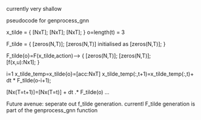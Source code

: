 currently very shallow

pseudocode for genprocess_gnn

x_tilde = { [NxT];
            [NxT];
            [NxT];  }
o=length(t) = 3

F_tilde =    {  [zeros(N,T)];
                [zeros(N,T)]
initialised as  [zeros(N,T)];  }

F_tilde{o}=F(x_tilde,action)-->
          { [zeros(N,T)];
            [zeros(N,T)];    
            [f(x,u):Nx1];  }

i=1
x_tilde_temp=x_tilde{o}=[acc:NxT]
x_tilde_temp(:,t+1)=x_tilde_temp(:,t)+ dt * F_tilde(o-i+1);

[Nx(T=t+1)]=[Nx(T=t)] + dt .* F_tilde(o)
...




Future avenue: seperate out f_tilde generation. currentl F_tilde generation is part of the genprocess_gnn function